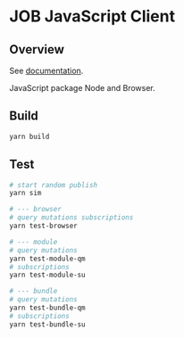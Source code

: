 # JOB JavaScript Client

## Overview

See [documentation](TBD).

JavaScript package Node and Browser.  

## Build

```bash
yarn build
```

## Test

```bash
# start random publish
yarn sim

# --- browser
# query mutations subscriptions
yarn test-browser

# --- module
# query mutations
yarn test-module-qm
# subscriptions
yarn test-module-su

# --- bundle
# query mutations
yarn test-bundle-qm
# subscriptions
yarn test-bundle-su
```
